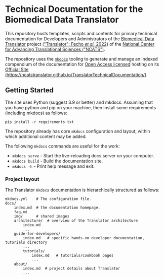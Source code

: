 # Technical Documentation for the Biomedical Data Translator

This repository hosts templates, scripts and contents for primary technical documentation for Developers and Administrators of the [Biomedical Data Translator](https://ncats.nih.gov/translator) project [("Translator"; Fecho _et al,_ 2022)](https://ascpt.onlinelibrary.wiley.com/doi/10.1111/cts.13301) of the [National Center for Advancing Translational Sciences ("NCATS")](https://ncats.nih.gov).

The repository uses the [`mkdocs`](https://www.mkdocs.org/) tooling to generate and manage an indexed compendium of the documentation for [Open Access licensed](LICENSE) hosting on its [Official Site (https://ncatstranslator.github.io/TranslatorTechnicalDocumentation/)](https://ncatstranslator.github.io/TranslatorTechnicalDocumentation/).

## Getting Started

The site uses Python (suggest 3.9 or better) and mkdocs. Assuming that you have python and pip on your machine, then install some requirements (including mkdocs) as follows:

```shell
pip install -r requirements.txt
```

The repository already has core `mkdocs` configuration and layout, within which additional content may be added. 

The following `mkdocs` commands are useful for the work:

* `mkdocs serve` - Start the live-reloading docs server on your computer.
* `mkdocs build` - Build the documentation site.
* `mkdocs -h` - Print help message and exit.

### Project layout

The Translator `mkdocs` documentation is hierarchically structured as follows:

    mkdocs.yml    # The configuration file.
    docs/
        index.md  # the documentation homepage.
        faq.md
        img/      # shared images
        architecture/  # overview of the Translator architecture
            index.md
            ...
        guide-for-developers/
            index.md   # specific hands-on developer documentation, tutorials directory
            ...
            tutorials/
                index.md   # tutorials/cookbook pages
                ...
        about/
            index.md  # project details about Translator
            ...
